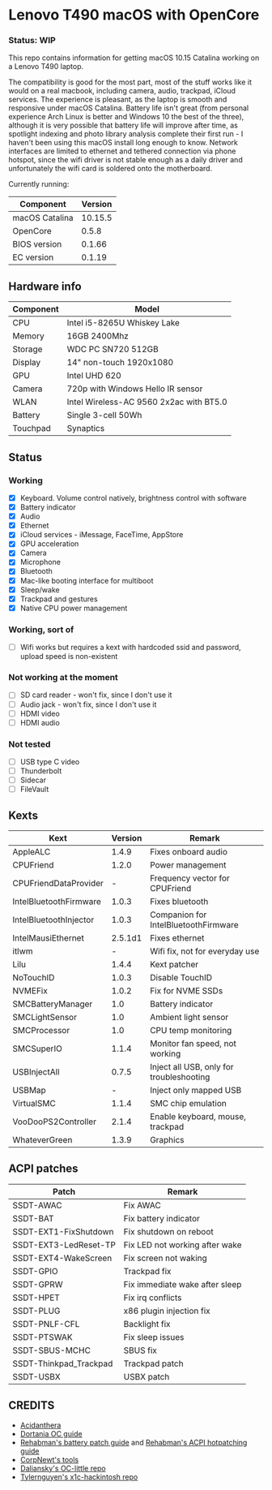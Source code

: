 # Lenovo T490 macOS with OpenCore

### Status: WIP

This repo contains information for getting macOS 10.15 Catalina working on a Lenovo T490 laptop.

The compatibility is good for the most part, most of the stuff works like it would on a real macbook, including camera, audio, trackpad, iCloud services. The experience is pleasant, as the laptop is smooth and responsive under macOS Catalina. Battery life isn't great (from personal experience Arch Linux is better and Windows 10 the best of the three), although it is very possible that battery life will improve after time, as spotlight indexing and photo library analysis complete their first run - I haven't been using this macOS install long enough to know. Network interfaces are limited to ethernet and tethered connection via phone hotspot, since the wifi driver is not stable enough as a daily driver and unfortunately the wifi card is soldered onto the motherboard.

Currently running:

| Component      | Version |
| -------------- | ------- |
| macOS Catalina | 10.15.5 |
| OpenCore       | 0.5.8   |
| BIOS version   | 0.1.66  |
| EC version     | 0.1.19  |

## Hardware info

| Component | Model                                   |
| --------- | --------------------------------------- |
| CPU       | Intel i5-8265U Whiskey Lake             |
| Memory    | 16GB 2400Mhz                            |
| Storage   | WDC PC SN720 512GB                      |
| Display   | 14" non-touch 1920x1080                 |
| GPU       | Intel UHD 620                           |
| Camera    | 720p with Windows Hello IR sensor       |
| WLAN      | Intel Wireless-AC 9560 2x2ac with BT5.0 |
| Battery   | Single 3-cell 50Wh                      |
| Touchpad  | Synaptics                               |

## Status

### Working

- [x] Keyboard. Volume control natively, brightness control with software
- [x] Battery indicator
- [x] Audio
- [x] Ethernet
- [x] iCloud services - iMessage, FaceTime, AppStore
- [x] GPU acceleration
- [x] Camera
- [x] Microphone
- [x] Bluetooth
- [x] Mac-like booting interface for multiboot
- [x] Sleep/wake
- [x] Trackpad and gestures
- [x] Native CPU power management

### Working, sort of

- [ ] Wifi works but requires a kext with hardcoded ssid and password, upload speed is non-existent

### Not working at the moment

- [ ] SD card reader - won't fix, since I don't use it
- [ ] Audio jack - won't fix, since I don't use it
- [ ] HDMI video
- [ ] HDMI audio

### Not tested

- [ ] USB type C video
- [ ] Thunderbolt
- [ ] Sidecar
- [ ] FileVault

## Kexts

| Kext                   | Version | Remark                                   |
| ---------------------- | ------- | ---------------------------------------- |
| AppleALC               | 1.4.9   | Fixes onboard audio                      |
| CPUFriend              | 1.2.0   | Power management                         |
| CPUFriendDataProvider  | -       | Frequency vector for CPUFriend           |
| IntelBluetoothFirmware | 1.0.3   | Fixes bluetooth                          |
| IntelBluetoothInjector | 1.0.3   | Companion for IntelBluetoothFirmware     |
| IntelMausiEthernet     | 2.5.1d1 | Fixes ethernet                           |
| itlwm                  | -       | Wifi fix, not for everyday use           |
| Lilu                   | 1.4.4   | Kext patcher                             |
| NoTouchID              | 1.0.3   | Disable TouchID                          |
| NVMEFix                | 1.0.2   | Fix for NVME SSDs                        |
| SMCBatteryManager      | 1.0     | Battery indicator                        |
| SMCLightSensor         | 1.0     | Ambient light sensor                     |
| SMCProcessor           | 1.0     | CPU temp monitoring                      |
| SMCSuperIO             | 1.1.4   | Monitor fan speed, not working           |
| USBInjectAll           | 0.7.5   | Inject all USB, only for troubleshooting |
| USBMap                 | -       | Inject only mapped USB                   |
| VirtualSMC             | 1.1.4   | SMC chip emulation                       |
| VooDooPS2Controller    | 2.1.4   | Enable keyboard, mouse, trackpad         |
| WhateverGreen          | 1.3.9   | Graphics                                 |

## ACPI patches

| Patch                  | Remark                         |
| ---------------------- | ------------------------------ |
| SSDT-AWAC              | Fix AWAC                       |
| SSDT-BAT               | Fix battery indicator          |
| SSDT-EXT1-FixShutdown  | Fix shutdown on reboot         |
| SSDT-EXT3-LedReset-TP  | Fix LED not working after wake |
| SSDT-EXT4-WakeScreen   | Fix screen not waking          |
| SSDT-GPIO              | Trackpad fix                   |
| SSDT-GPRW              | Fix immediate wake after sleep |
| SSDT-HPET              | Fix irq conflicts              |
| SSDT-PLUG              | x86 plugin injection fix       |
| SSDT-PNLF-CFL          | Backlight fix                  |
| SSDT-PTSWAK            | Fix sleep issues               |
| SSDT-SBUS-MCHC         | SBUS fix                       |
| SSDT-Thinkpad_Trackpad | Trackpad patch                 |
| SSDT-USBX              | USBX patch                     |

## CREDITS
- [Acidanthera](https://github.com/acidanthera) 
- [Dortania OC guide](https://dortania.github.io/vanilla-laptop-guide/)
- [Rehabman's battery patch guide](https://www.tonymacx86.com/threads/guide-how-to-patch-dsdt-for-working-battery-status.116102/) and [Rehabman's ACPI hotpatching guide](https://www.tonymacx86.com/threads/guide-using-clover-to-hotpatch-acpi.200137/)
- [CorpNewt's tools](https://github.com/corpnewt)
- [Daliansky's OC-little repo](https://github.com/daliansky/OC-little)
- [Tylernguyen's x1c-hackintosh repo](https://github.com/tylernguyen/x1c6-hackintosh)
